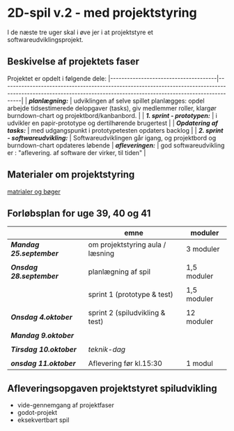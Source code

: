 <h1>2D-spil v.2 - med projektstyring</h1>

I de næste tre uger skal i øve jer i at projektstyre et softwareudviklingsprojekt.

## Beskivelse af projektets faser
Projektet er opdelt i følgende dele: 
|--------------------------------------|-------------------------------------------------------------------------------------------------------------------------------------------------------------------|
| ***planlægning:***                   | udviklingen af selve spillet planlægges: opdel arbejde tidsestimerede delopgaver (tasks), giv medlemmer roller, klargør burndown-chart og projektbord/kanbanbord. |
| ***1. sprint - prototypen:***        | i udvikler en papir-prototype og dertilhørende brugertest                                                                                                         |
| ***Opdatering af tasks:***           | med udgangspunkt i prototypetesten opdaters backlog                                                                                                               |
| ***2. sprint - softwareudvikling:*** | Softwareudviklingen går igang, og projektbord og burndown-chart opdateres løbende                                                                                 |
 ***afleveringen:***                   | god softwareudvikling er : "aflevering. af software der virker, til tiden"                                                                                        |

## Materialer om projektstyring
[matrialer og bøger](materialeplan.md)

## Forløbsplan for uge 39, 40 og 41
|                           | emne                               | moduler        | 
|---------------------------|------------------------------------|----------------|
| ***Mandag 25.september*** | om projektstyring aula / læsning   | 3 moduler      |
|                           |                                    |                |
| ***Onsdag 28.september*** | planlægning af spil                | 1,5 moduler    |
|                           |                                    |                |
|                           | sprint 1 (prototype & test)        | 1,5 moduler    |
|                           |                                    |                |
| ***Onsdag 4.oktober***    | sprint 2 (spiludvikling & test)    | 12 moduler     |
|                           |                                    |                |
| ***Mandag 9.oktober***    |                                    |                |
|                           |                                    |                |
| ***Tirsdag 10.oktober***  | *teknik-dag*                       |                |
|                           |                                    |                |
| ***onsdag 11.oktober***   | Aflevering før kl.15:30            | 1 modul        |

## Afleveringsopgaven projektstyret spiludvikling 
- vide-gennemgang af projektfaser
- godot-projekt
- eksekvertbart spil  
